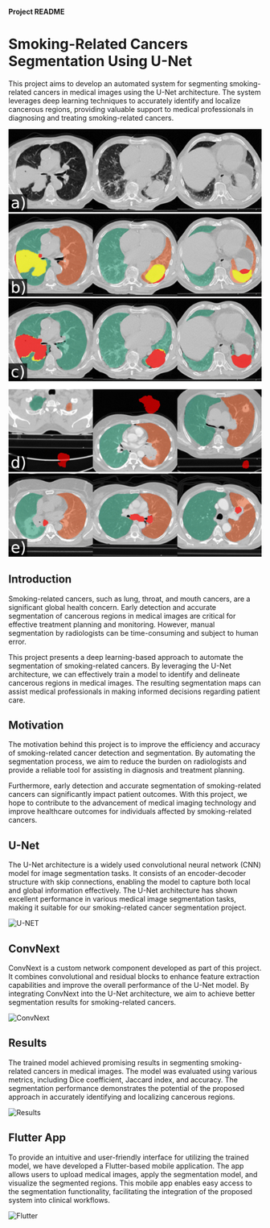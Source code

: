**Project README**

# Smoking-Related Cancers Segmentation Using U-Net

This project aims to develop an automated system for segmenting smoking-related cancers in medical images using the U-Net architecture. The system leverages deep learning techniques to accurately identify and localize cancerous regions, providing valuable support to medical professionals in diagnosing and treating smoking-related cancers.

![Cancer Segmentation](https://github.com/Abdokarawia/Smoking-Related-Cancers-Segmentation-Using-Unet/blob/main/img.png)

## Introduction

Smoking-related cancers, such as lung, throat, and mouth cancers, are a significant global health concern. Early detection and accurate segmentation of cancerous regions in medical images are critical for effective treatment planning and monitoring. However, manual segmentation by radiologists can be time-consuming and subject to human error.

This project presents a deep learning-based approach to automate the segmentation of smoking-related cancers. By leveraging the U-Net architecture, we can effectively train a model to identify and delineate cancerous regions in medical images. The resulting segmentation maps can assist medical professionals in making informed decisions regarding patient care.

## Motivation

The motivation behind this project is to improve the efficiency and accuracy of smoking-related cancer detection and segmentation. By automating the segmentation process, we aim to reduce the burden on radiologists and provide a reliable tool for assisting in diagnosis and treatment planning.

Furthermore, early detection and accurate segmentation of smoking-related cancers can significantly impact patient outcomes. With this project, we hope to contribute to the advancement of medical imaging technology and improve healthcare outcomes for individuals affected by smoking-related cancers.

## U-Net

The U-Net architecture is a widely used convolutional neural network (CNN) model for image segmentation tasks. It consists of an encoder-decoder structure with skip connections, enabling the model to capture both local and global information effectively. The U-Net architecture has shown excellent performance in various medical image segmentation tasks, making it suitable for our smoking-related cancer segmentation project.

![U-NET](https://github.com/Abdokarawia/Smoking-Related-Cancers-Segmentation-Using-Unet/blob/main/images/cancer_segmentation.jpg)


## ConvNext

ConvNext is a custom network component developed as part of this project. It combines convolutional and residual blocks to enhance feature extraction capabilities and improve the overall performance of the U-Net model. By integrating ConvNext into the U-Net architecture, we aim to achieve better segmentation results for smoking-related cancers.

![ConvNext](https://github.com/Abdokarawia/Smoking-Related-Cancers-Segmentation-Using-Unet/blob/main/images/cancer_segmentation.jpg)


## Results

The trained model achieved promising results in segmenting smoking-related cancers in medical images. The model was evaluated using various metrics, including Dice coefficient, Jaccard index, and accuracy. The segmentation performance demonstrates the potential of the proposed approach in accurately identifying and localizing cancerous regions.

![Results](https://github.com/Abdokarawia/Smoking-Related-Cancers-Segmentation-Using-Unet/blob/main/images/segmentation_results.jpg)

## Flutter App

To provide an intuitive and user-friendly interface for utilizing the trained model, we have developed a Flutter-based mobile application. The app allows users to upload medical images, apply the segmentation model, and visualize the segmented regions. This mobile app enables easy access to the segmentation functionality, facilitating the integration of the proposed system into clinical workflows.

![Flutter](https://github.com/Abdokarawia/Smoking-Related-Cancers-Segmentation-Using-Unet/blob/main/images/flutter.jpg)



